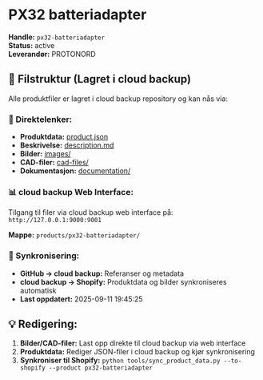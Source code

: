 # PX32 batteriadapter

**Handle:** `px32-batteriadapter`  
**Status:** active  
**Leverandør:** PROTONORD

## 📁 Filstruktur (Lagret i cloud backup)

Alle produktfiler er lagret i cloud backup repository og kan nås via:

### 🔗 Direktelenker:
- **Produktdata:** [product.json](http://127.0.0.1:9000/products/px32-batteriadapter/product.json)
- **Beskrivelse:** [description.md](http://127.0.0.1:9000/products/px32-batteriadapter/description.md)
- **Bilder:** [images/](http://127.0.0.1:9000/products/px32-batteriadapter/images/)
- **CAD-filer:** [cad-files/](http://127.0.0.1:9000/products/px32-batteriadapter/cad-files/)
- **Dokumentasjon:** [documentation/](http://127.0.0.1:9000/products/px32-batteriadapter/documentation/)

### 📊 cloud backup Web Interface:
Tilgang til filer via cloud backup web interface på:
`http://127.0.0.1:9000:9001`

**Mappe:** `products/px32-batteriadapter/`

### 🔄 Synkronisering:
- **GitHub → cloud backup:** Referanser og metadata
- **cloud backup → Shopify:** Produktdata og bilder synkroniseres automatisk
- **Last oppdatert:** 2025-09-11 19:45:25

## 💡 Redigering:
1. **Bilder/CAD-filer:** Last opp direkte til cloud backup via web interface
2. **Produktdata:** Rediger JSON-filer i cloud backup og kjør synkronisering
3. **Synkroniser til Shopify:** `python tools/sync_product_data.py --to-shopify --product px32-batteriadapter`
